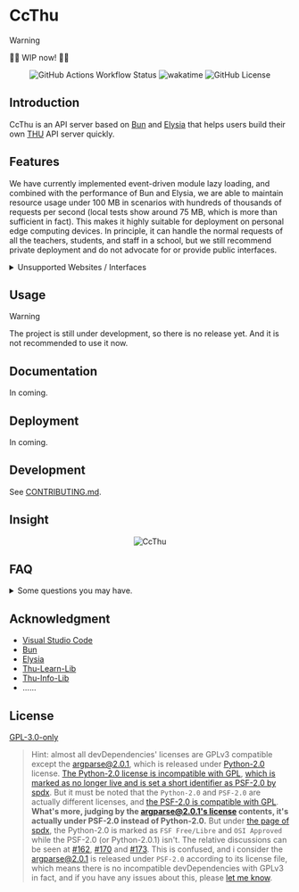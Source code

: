 # CcThu

> [!WARNING]
> 🚧🚧 WIP now! 🚧🚧

<div align="center">

![GitHub Actions Workflow Status](https://img.shields.io/github/actions/workflow/status/chillcicada/CcThu/ci.yml) ![wakatime](https://wakatime.com/badge/user/018b2987-2ecc-45d3-9469-0a8572bb2e32/project/91a7b714-6008-4492-922d-1612f32c1635.svg) ![GitHub License](https://img.shields.io/github/license/chillcicada/CcThu)

</div>

## Introduction

CcThu is an API server based on [Bun](https://bun.sh) and [Elysia](https://elysiajs.com) that helps users build their own [THU](https://www.tsinghua.edu.cn) API server quickly.

## Features

We have currently implemented event-driven module lazy loading, and combined with the performance of Bun and Elysia, we are able to maintain resource usage under 100 MB in scenarios with hundreds of thousands of requests per second (local tests show around 75 MB, which is more than sufficient in fact). This makes it highly suitable for deployment on personal edge computing devices. In principle, it can handle the normal requests of all the teachers, students, and staff in a school, but we still recommend private deployment and do not advocate for or provide public interfaces.

<details>

<summary>Unsupported Websites / Interfaces</summary>

> [!WARNING]
> We won't provide any support for interfaces that are prone to be easily abused.

e.g.:

- lib.tsinghua.edu.cn / 图书馆阅读相关接口
- ...

If you privately implement relevant interfaces and cause abuse and are punished, you are responsible for the consequences and we have nothing to do with the responsibility. The right of interpretation belongs to us.

</details>

## Usage

> [!WARNING]
> The project is still under development, so there is no release yet. And it is not recommended to use it now.

## Documentation

In coming.

## Deployment

In coming.

<!-- > [!IMPORTANT]
> 我们不建议您采用 Fork 的方式公开部署本项目，因为这样可能容易泄露您的个人信息。在未来我们会考虑为加入认证机制来提供安全性，但我们仍然优先推荐私有部署（原因在于一些自动化服务可能需要长期存储您的信息，但我们也很提供必要的加密保证），具体方法见下。

- docker

> 如果您想要参与开发或是个性化您的 API 服务（如何使用 API 服务不算此类），根据协议，我们希望您能够 Fork 本项目或以其他形式开源您的修改，但请注意不要使您的个人信息泄露。 -->

## Development

See [CONTRIBUTING.md](./CONTRIBUTING.md).

## Insight

<div align="center">

![CcThu](https://repobeats.axiom.co/api/embed/7b84f1d5737a1499abd6010db0735512d3ab6c7c.svg)

</div>

<!-- ## Afterwords

> [!IMPORTANT]
> The content has nothing to do with the project, and it includes some personal feelings (such as complaints) of the author.
> As it's not recommended, and you can ignore it.

If you want to see, at [here](https://chillcicada.com/articles/endpapers_1#about-ccthu). -->

## FAQ

<details>

<summary>Some questions you may have.</summary>

- Q: How does this API server work?

  A: Use cookies and to simulate login, and then use the request to get the data, and finally parse the data on server and return it to the user. We manually maintain the cookie mechanisms.

- Q: What is the frequency of updates/commits?

  A: Every Friday evening (UTC+8). Exculding some special cases.

- Q: What's the development plan?

  A: I'm currently working for the releasing of version 0.1.0. Learn more at [here](https://github.com/chillcicada/CcThu/issues/1). For I'm very busy 😎, I may only focus on key parts of the development before v0.1.0. It's due to released in the August and September of this year.

<!-- - Q: 这是否会造成恶性竞争的情况？

  A: 这个问题我在 [Afterwords](#afterwords) 里面也有提及，首先我是出于解决自身需求而决定开发这个项目的，其次，本项目的逻辑均是解析公开的界面内容，并以更精简的方式回复，此外，一些类似的项目也在被使用着，比如 [Thu-Info-Lib](https://www.npmjs.com/package/@thu-info/lib) 和 [Thu-Learn-Lib](https://www.npmjs.com/package/@thu-info/lib) 延伸的 [Learn-Helper](https://github.com/Harry-Chen/Learn-Helper) 和 [Thu-Info](https://github.com/thu-info-community/thu-info-app) 等，就目前的情况来看，这些项目并没有造成恶性竞争的情况。同时，出于更妥善的想法，本项目也以 GPL-3.0 协议开源，希望能够帮助到更多的人，可以使用 `license-checker` 来查看所有依赖包的证书。

- Q: 本项目是否会采取一些推广的手段，比如与官方合作，或是其他方式？

  A: 本项目的初衷是为了解决自身需求，所以并没有考虑过推广的问题，客观上讲，我并不反对推广，但同时我希望任何行为（包括推广）都不能泄露开发者的个人隐私等权益，否则我可能会因此要求拒绝推广，同时，在这一点的考量上，我可能不会参与官方的合作。至于有多少人会用到这个项目，我认为这与我开发这个项目的想法无关，我也不关心会被多少人使用。 -->

</details>

## Acknowledgment

- [Visual Studio Code](https://code.visualstudio.com)
- [Bun](https://bun.sh)
- [Elysia](https://elysiajs.com)
- [Thu-Learn-Lib](https://github.com/Harry-Chen/THU-Learn-Lib)
- [Thu-Info-Lib](https://www.npmjs.com/package/@thu-info/lib)
- ......

## License

[GPL-3.0-only](https://www.gnu.org/licenses/gpl-3.0.html)

> Hint: almost all devDependencies' licenses are GPLv3 compatible except the [argparse@2.0.1](https://github.com/nodeca/argparse), which is released under [Python-2.0](https://opensource.org/license/Python-2.0) license. [The Python-2.0 license is incompatible with GPL](https://www.gnu.org/licenses/license-list.en.html#PythonOld), [which is marked as no longer live and is set a short identifier as PSF-2.0 by spdx](https://spdx.org/licenses/PSF-2.0.html). But it must be noted that the `Python-2.0` and `PSF-2.0` are actually different licenses, and [the PSF-2.0 is compatible with GPL](https://www.gnu.org/licenses/license-list.en.html#Python). **What's more, judging by the [argparse@2.0.1's license](https://github.com/nodeca/argparse/blob/master/LICENSE) contents, it's actually under PSF-2.0 instead of Python-2.0.** But under [the page of spdx](https://spdx.org/licenses), the Python-2.0 is marked as `FSF Free/Libre` and `OSI Approved` while the PSF-2.0 (or Python-2.0.1) isn't. The relative discussions can be seen at [#162](https://github.com/nodeca/argparse/issues/162), [#170](https://github.com/nodeca/argparse/pull/170) and [#173](https://github.com/nodeca/argparse/pull/173). This is confused, and i consider the argparse@2.0.1 is released under `PSF-2.0` according to its license file, which means there is no incompatible devDependencies with GPLv3 in fact, and if you have any issues about this, please [let me know](https://github.com/chillcicada/CcThu/issues/new).
